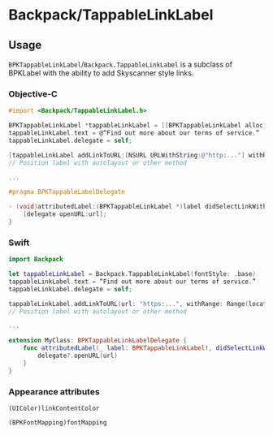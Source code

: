 # Backpack/TappableLinkLabel

## Usage

`BPKTappableLinkLabel`/`Backpack.TappableLinkLabel` is a subclass of BPKLabel with the ability to add Skyscanner style links. 

### Objective-C

```objectivec
#import <Backpack/TappableLinkLabel.h>

BPKTappableLinkLabel *tappableLinkLabel = [[BPKTappableLinkLabel alloc] initWithFontStyle:BPKFontStyleTextBase];
tappableLinkLabel.text = @“Find out more about our terms of service.”
tappableLinkLabel.delegate = self;

[tappableLinkLabel addLinkToURL:[NSURL URLWithString:@"http:..."] withRange:NSRange(location:24, length:16)];
// Position label with autolayout or other method

...

#pragma BPKTappableLabelDelegate

- (void)attributedLabel:(BPKTappableLinkLabel *)label didSelectLinkWithURL:(NSURL *)url {
    [delegate openURL:url];
}
```

### Swift

```swift
import Backpack

let tappableLinkLabel = Backpack.TappableLinkLabel(fontStyle: .base)
tappableLinkLabel.text = “Find out more about our terms of service.”
tappableLinkLabel.delegate = self;

tappableLinkLabel.addLinkToURL(url: "https:...", withRange: Range(location:24, length:16));
// Position label with autolayout or other method

...

extension MyClass: BPKTappableLinkLabelDelegate {
    func attributedLabel(_ label: BPKTappableLinkLabel!, didSelectLinkWith url: URL!) {
        delegate?.openURL(url)
    }
}
```

### Appearance attributes
`(UIColor)linkContentColor`

`(BPKFontMapping)fontMapping`


